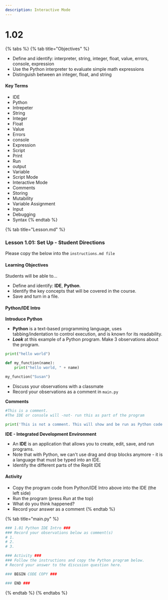 ```yaml
---
description: Interactive Mode
---
```


# 1.02



{% tabs %}
{% tab title="Objectives" %}
* Define and identify: interpreter, string, integer, float, value, errors, console, expression
* Use the Python interpreter to evaluate simple math expressions
* Distinguish between an integer, float, and string

#### Key Terms

* IDE
* Python
* Intrepeter
* String
* Integer
* Float
* Value
* Errors
* console
* Expression
* Script
* Print
* Run
* output
* Variable
* Script Mode
* Interactive Mode
* Comments
* Storing
* Mutability
* Variable Assignment
* Input
* Debugging
* Syntax
{% endtab %}

{% tab title="Lesson.md" %}
### Lesson 1.01: Set Up - Student Directions

Please copy the below into the `instructions.md file`

#### Learning Objectives

Students will be able to...

* Define and identify: **IDE**, **Python**.
* Identify the key concepts that will be covered in the course.
* Save and turn in a file.

#### Python/IDE Intro

**Introduce Python**

* **Python** is a text-based programming language, uses tabbing/indentation to control execution, and is known for its readability.
* _**Look**_ at this example of a Python program. Make 3 observations about the program.

```python
print("hello world")

def my_function(name):
    print("hello world, " + name)

my_function("Susan")
```

* Discuss your observations with a classmate
* Record your observations as a comment in `main.py`

**Comments**

```python
#This is a comment.
#The IDE or console will -not- run this as part of the program

print('This is not a comment. This will show and be run as Python code.')
```

**IDE - Integrated Development Environment**

* An **IDE** is an application that allows you to create, edit, save, and run programs.
* Note that with Python, we can't use drag and drop blocks anymore - it is a language that must be typed into an IDE.
* Identify the different parts of the Replit IDE

#### Activity

* Copy the program code from Python/IDE Intro above into the IDE (the left side)
* Run the program (press _Run_ at the top)
* What do you think happened?
* Record your answer as a comment
{% endtab %}

{% tab title="main.py" %}
```python
### 1.01 Python IDE Intro ###
### Record your observations below as comment(s)
# 1.
# 2.
# 3. 

### Activity ###
### Follow the instructions and copy the Python program below. 
# Record your answer to the discusion question here.

### BEGIN CODE COPY ###

### END ###
```
{% endtab %}
{% endtabs %}
